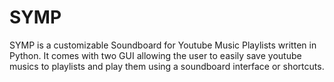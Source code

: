 # SYMP
SYMP is a customizable Soundboard for Youtube Music Playlists written in Python. It comes with two GUI allowing the user to easily save youtube musics to playlists and play them using a soundboard interface or shortcuts. 
